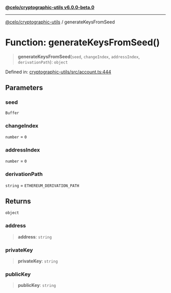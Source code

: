 [**@celo/cryptographic-utils v6.0.0-beta.0**](../README.md)

***

[@celo/cryptographic-utils](../globals.md) / generateKeysFromSeed

# Function: generateKeysFromSeed()

> **generateKeysFromSeed**(`seed`, `changeIndex`, `addressIndex`, `derivationPath`): `object`

Defined in: [cryptographic-utils/src/account.ts:444](https://github.com/celo-org/developer-tooling/blob/master/packages/sdk/cryptographic-utils/src/account.ts#L444)

## Parameters

### seed

`Buffer`

### changeIndex

`number` = `0`

### addressIndex

`number` = `0`

### derivationPath

`string` = `ETHEREUM_DERIVATION_PATH`

## Returns

`object`

### address

> **address**: `string`

### privateKey

> **privateKey**: `string`

### publicKey

> **publicKey**: `string`
